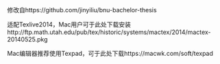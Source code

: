 修改自https://github.com/jinyiliu/bnu-bachelor-thesis

适配Texlive2014，Mac用户可于此处下载安装http://ftp.math.utah.edu/pub/tex/historic/systems/mactex/2014/mactex-20140525.pkg

Mac编辑器推荐使用Texpad，可于此处下载https://macwk.com/soft/texpad
